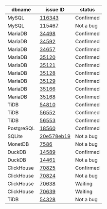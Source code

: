 | dbname    | issue ID | status        |
|-----------|----------|---------------|
| MySQL     | [116343](https://bugs.mysql.com/bug.php?id=116343) | Confirmed      |
| MySQL     | [115467](https://bugs.mysql.com/bug.php?id=115467) | Not a bug      |
| MariaDB   | [34498](https://jira.mariadb.org/browse/MDEV-34498) | Confirmed      |
| MariaDB   | [34592](https://jira.mariadb.org/browse/MDEV-34592) | Confirmed      |
| MariaDB   | [34657](https://jira.mariadb.org/browse/MDEV-34657) | Confirmed      |
| MariaDB   | [35120](https://jira.mariadb.org/browse/MDEV-35120) | Confirmed      |
| MariaDB   | [35121](https://jira.mariadb.org/browse/MDEV-35121) | Confirmed      |
| MariaDB   | [35128](https://jira.mariadb.org/browse/MDEV-35128) | Confirmed      |
| MariaDB   | [35129](https://jira.mariadb.org/browse/MDEV-35129) | Confirmed      |
| MariaDB   | [35166](https://jira.mariadb.org/browse/MDEV-35166) | Confirmed      |
| MariaDB   | [35168](https://jira.mariadb.org/browse/MDEV-35168) | Confirmed      |
| TiDB      | [54810](https://github.com/pingcap/tidb/issues/54810) | Confirmed      |
| TiDB      | [56552](https://github.com/pingcap/tidb/issues/56552) | Confirmed      |
| TiDB      | [56553](https://github.com/pingcap/tidb/issues/56553) | Confirmed      |
| PostgreSQL | [18560](https://www.postgresql.org/message-id/flat/18560-c6c21c3b8d5c3f9b%40postgresql.org) | Confirmed      |
| SQLite    | [20e578eb19](https://sqlite.org/forum/forumpost/20e578eb19) | Not a bug      |
| MonetDB   | [7586](https://github.com/MonetDB/MonetDB/issues/7586) | Not a bug      |
| DuckDB    | [14589](https://github.com/duckdb/duckdb/issues/14589) | Confirmed      |
| DuckDB    | [14461](https://github.com/duckdb/duckdb/issues/14461) | Not a bug      |
| ClickHouse| [70825](https://github.com/ClickHouse/ClickHouse/issues/70825) | Confirmed      |
| ClickHouse| [70824](https://github.com/ClickHouse/ClickHouse/issues/70824) | Not a bug      |
| ClickHouse| [70638](https://github.com/ClickHouse/ClickHouse/issues/70638) | Waiting        |
| ClickHouse| [70639](https://github.com/ClickHouse/ClickHouse/issues/70639) | Waiting        |
| TiDB      | [54328](https://github.com/pingcap/tidb/issues/54328) | Not a bug      |
